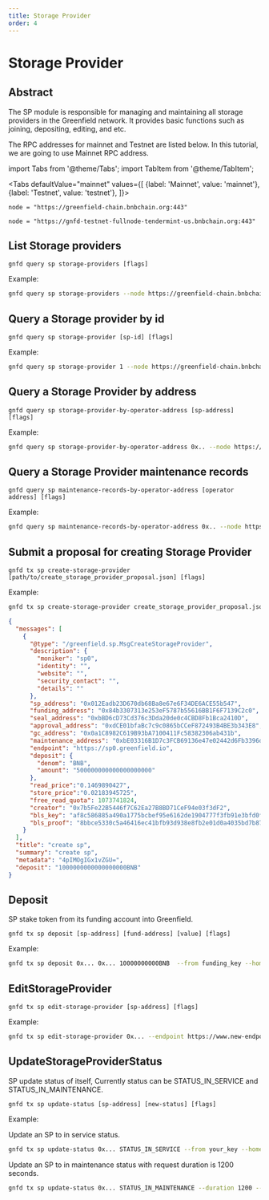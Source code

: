 ```yaml
---
title: Storage Provider
order: 4
---
```


# Storage Provider

## Abstract
The SP module is responsible for managing and maintaining all storage providers in the Greenfield network. It provides basic functions such as joining, depositing, editing, and etc.

The RPC addresses for mainnet and Testnet are listed below. In this tutorial, we are going to use Mainnet RPC address.

import Tabs from '@theme/Tabs';
import TabItem from '@theme/TabItem';

<Tabs
defaultValue="mainnet"
values={[
{label: 'Mainnet', value: 'mainnet'},
{label: 'Testnet', value: 'testnet'},
]}>
<TabItem value="mainnet">

	node = "https://greenfield-chain.bnbchain.org:443"

  </TabItem>
  <TabItem value="testnet">

	node = "https://gnfd-testnet-fullnode-tendermint-us.bnbchain.org:443"

  </TabItem>
</Tabs>

## List Storage providers

```shell
gnfd query sp storage-providers [flags]
```

Example:

```sh
gnfd query sp storage-providers --node https://greenfield-chain.bnbchain.org:443
```

## Query a Storage provider by id

```shell
gnfd query sp storage-provider [sp-id] [flags]
```

Example:

```sh
gnfd query sp storage-provider 1 --node https://greenfield-chain.bnbchain.org:443
```

## Query a Storage Provider by address

```shell
gnfd query sp storage-provider-by-operator-address [sp-address] [flags]
```

Example:

```sh
gnfd query sp storage-provider-by-operator-address 0x.. --node https://greenfield-chain.bnbchain.org:443
```

## Query a Storage Provider maintenance records

```shell
gnfd query sp maintenance-records-by-operator-address [operator address] [flags]
```

Example:

```sh
gnfd query sp maintenance-records-by-operator-address 0x.. --node https://greenfield-chain.bnbchain.org:443
```

## Submit a proposal for creating Storage Provider

```shell
gnfd tx sp create-storage-provider [path/to/create_storage_provider_proposal.json] [flags]
```

Example:

```sh
gnfd tx sp create-storage-provider create_storage_provider_proposal.json  --from your_funding_key --home ~/.gnfd --node https://greenfield-chain.bnbchain.org:443
```

```json
{
  "messages": [
    {
      "@type": "/greenfield.sp.MsgCreateStorageProvider",
      "description": {
        "moniker": "sp0",
        "identity": "",
        "website": "",
        "security_contact": "",
        "details": ""
      },
      "sp_address": "0x012Eadb23D670db68Ba8e67e6F34DE6ACE55b547",
      "funding_address": "0x84b3307313e253eF5787b55616BB1F6F7139C2c0",
      "seal_address": "0xbBD6cD73Cd376c3Dda20de0c4CBD8Fb1Bca2410D",
      "approval_address": "0xdCE01bfaBc7c9c0865bCCeF872493B4BE3b343E8",
      "gc_address": "0x0a1C8982C619B93bA7100411Fc58382306ab431b",
      "maintenance_address": "0xbE03316B1D7c3FCB69136e47e02442d6Fb3396dB",
      "endpoint": "https://sp0.greenfield.io",
      "deposit": {
        "denom": "BNB",
        "amount": "500000000000000000000"
      },
      "read_price":"0.1469890427",
      "store_price":"0.02183945725",
      "free_read_quota": 1073741824,
      "creator": "0x7b5Fe22B5446f7C62Ea27B8BD71CeF94e03f3dF2",
      "bls_key": "af8c586885a490a1775bcbef95e6162de1904777f3fb91e3bfd0ffd690fe0d477d0984f11852c64dc77d4583c99f34cb",
      "bls_proof": "8bbce5330c5a46416ec41bfb93d938e8fb2e01d0a4035bd7b87efb98762e5e71faf00427d991003680325b7f97b362640f8e58e69bf774cd59e2267bdfe5a2e6578194b6834531893a39253c718edae2511977991895cdc8dd9e1136e43d721c"
    }
  ],
  "title": "create sp",
  "summary": "create sp",
  "metadata": "4pIMOgIGx1vZGU=",
  "deposit": "1000000000000000000BNB"
}
```

## Deposit

SP stake token from its funding account into Greenfield.

```shell
gnfd tx sp deposit [sp-address] [fund-address] [value] [flags]
```

Example:

```sh
gnfd tx sp deposit 0x... 0x... 10000000000BNB  --from funding_key --home ~/.gnfd --node https://greenfield-chain.bnbchain.org:443
```

## EditStorageProvider

```shell
gnfd tx sp edit-storage-provider [sp-address] [flags]
```

Example:

```sh
gnfd tx sp edit-storage-provider 0x... --endpoint https://www.new-endpoint.com --new-moniker newmoniker  --from your_key --home ~/.gnfd --node https://greenfield-chain.bnbchain.org:443
```

## UpdateStorageProviderStatus

SP update status of itself, Currently status can be STATUS_IN_SERVICE and STATUS_IN_MAINTENANCE.
```shell
gnfd tx sp update-status [sp-address] [new-status] [flags]
```

Example:

Update an SP to in service status.
```sh
gnfd tx sp update-status 0x... STATUS_IN_SERVICE --from your_key --home ~/.gnfd --node https://greenfield-chain.bnbchain.org:443
```

Update an SP to in maintenance status with request duration is 1200 seconds.
```sh
gnfd tx sp update-status 0x... STATUS_IN_MAINTENANCE --duration 1200 --from your_key --home ~/.gnfd --node https://greenfield-chain.bnbchain.org:443
```
